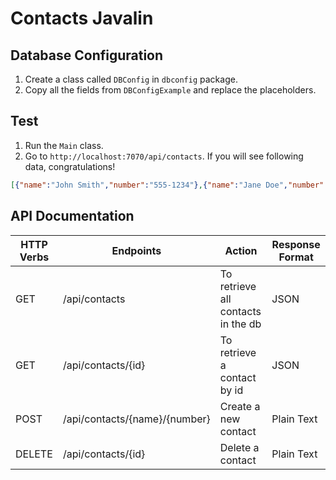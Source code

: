 # Contacts Javalin

## Database Configuration

1. Create a class called `DBConfig` in `dbconfig` package.
2. Copy all the fields from `DBConfigExample` and replace the placeholders.

## Test

1. Run the `Main` class.
2. Go to `http://localhost:7070/api/contacts`. If you will see following data, congratulations!

```json
[{"name":"John Smith","number":"555-1234"},{"name":"Jane Doe","number":"555-5678"},{"name":"Bob Johnson","number":"555-9012"}]
```

## API Documentation

| HTTP Verbs | Endpoints                     | Action                             | Response Format |
| ---------- | ----------------------------- | ---------------------------------- | --------------- |
| GET        | /api/contacts                 | To retrieve all contacts in the db | JSON            |
| GET        | /api/contacts/{id}            | To retrieve a contact by id        | JSON            |
| POST       | /api/contacts/{name}/{number} | Create a new contact               | Plain Text      |
| DELETE     | /api/contacts/{id}            | Delete a contact                   | Plain Text      |

